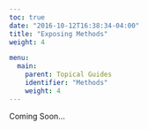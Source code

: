 ```yaml
---
toc: true
date: "2016-10-12T16:38:34-04:00"
title: "Exposing Methods"
weight: 4

menu:
  main:
    parent: Topical Guides
    identifier: "Methods"
    weight: 4
---
```


Coming Soon...
